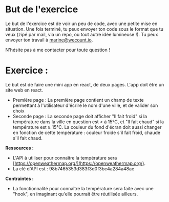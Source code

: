 # But de l'exercice

Le but de l'exercice est de voir un peu de code, avec une petite mise en situation. Une fois terminé, tu peux envoyer ton code sous le format que tu veux (zipé par mail, via un repo, ou tout autre idée lumineuse !). Tu peux envoyer ton travail à marine@wecount.io.

N'hésite pas à me contacter pour toute question !

# Exercice :

Le but est de faire une mini app en react, de deux pages. L'app doit être un site web en react.

- Première page : La première page contient un champ de texte permettant à l'utilisateur d'écrire le nom d'une ville, et de valider son choix
- Seconde page : La seconde page doit afficher "Il fait froid" si la température dans la ville en question est < à 15°C, et "Il fait chaud" si la température est ≥ 15°C. La couleur du fond d'écran doit aussi changer en fonction de cette température : couleur froide s'il fait froid, chaude s'il fait chaud.

**Ressources :** 

- L'API à utiliser pour connaître la température sera [https://openweathermap.org/](https://openweathermap.org/).
- La clé d'API est : 98b7465353d383f3d0f3bc4a284a48ae

**Contraintes :** 

- La fonctionnalité pour connaître la température sera faite avec une "hook", en imaginant qu'elle pourrait être réutilisée ailleurs.
